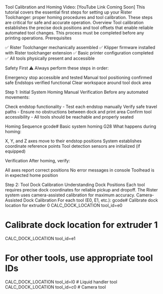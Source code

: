 Tool Calibration and Homing
Video: [YouTube Link Coming Soon]
This tutorial covers the essential first steps for setting up your Rister Toolchanger: proper homing procedures and tool calibration. These steps are critical for safe and accurate operation.
Overview
Tool calibration establishes the precise dock positions and tool offsets that enable reliable automated tool changes. This process must be completed before any printing operations.
Prerequisites

✅ Rister Toolchanger mechanically assembled
✅ Klipper firmware installed with Rister toolchanger extension
✅ Basic printer configuration completed
✅ All tools physically present and accessible

Safety First
⚠️ Always perform these steps in order:

Emergency stop accessible and tested
Manual tool positioning confirmed safe
Endstops verified functional
Clear workspace around tool dock area

Step 1: Initial System Homing
Manual Verification
Before any automated movements:

Check endstop functionality - Test each endstop manually
Verify safe travel paths - Ensure no obstructions between dock and print area
Confirm tool accessibility - All tools should be reachable and properly seated

Homing Sequence
gcode# Basic system homing
G28
What happens during homing:

X, Y, and Z axes move to their endstop positions
System establishes coordinate reference points
Tool detection sensors are initialized (if equipped)

Verification
After homing, verify:

All axes report correct positions
No error messages in console
Toolhead is in expected home position

Step 2: Tool Dock Calibration
Understanding Dock Positions
Each tool requires precise dock coordinates for reliable pickup and dropoff. The Rister system uses camera-assisted calibration for maximum accuracy.
Camera-Assisted Dock Calibration
For each tool (E0, E1, etc.):
gcode# Calibrate dock location for extruder 0
CALC_DOCK_LOCATION tool_id=e0

# Calibrate dock location for extruder 1  
CALC_DOCK_LOCATION tool_id=e1

# For other tools, use appropriate tool IDs
CALC_DOCK_LOCATION tool_id=l0    # Liquid handler tool
CALC_DOCK_LOCATION tool_id=c0    # Camera tool

